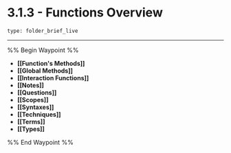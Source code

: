 # 3.1.3 - Functions Overview
 
```ccard
type: folder_brief_live
```
 
---

%% Begin Waypoint %%
- **[[Function's Methods]]**
- **[[Global Methods]]**
- **[[Interaction Functions]]**
- **[[Notes]]**
- **[[Questions]]**
- **[[Scopes]]**
- **[[Syntaxes]]**
- **[[Techniques]]**
- **[[Terms]]**
- **[[Types]]**

%% End Waypoint %%